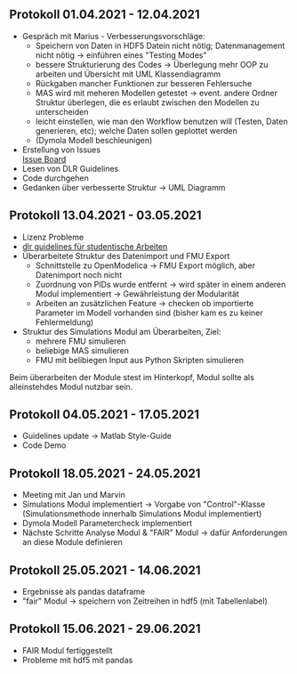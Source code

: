 ## Protokoll 01.04.2021 - 12.04.2021

- Gespräch mit Marius - Verbesserungsvorschläge:
    * Speichern von Daten in HDF5 Datein nicht nötig; Datenmanagement nicht nötig &rarr; einführen eines "Testing Modes"
    * bessere Strukturierung des Codes &rarr; Überlegung mehr OOP zu arbeiten und Übersicht mit UML Klassendiagramm
    * Rückgaben mancher Funktionen zur besseren Fehlersuche 
    * MAS wird mit meheren Modellen getestet &rarr; event. andere Ordner Struktur überlegen, die es erlaubt zwischen den Modellen zu unterscheiden
    * leicht einstellen, wie man den Workflow benutzen will (Testen, Daten generieren, etc); welche Daten sollen geplottet werden
    * (Dymola Modell beschleunigen) 
- Erstellung von Issues <br> [Issue Board](https://git.rwth-aachen.de/fst-tuda/projects/digitalization/fair_sim/ADP_FAIR_Sim/-/boards)
- Lesen von DLR Guidelines
- Code durchgehen
- Gedanken über verbesserte Struktur &rarr; UML Diagramm

## Protokoll 13.04.2021 - 03.05.2021
- Lizenz Probleme
- [dlr guidelines für studentische Arbeiten](https://git.rwth-aachen.de/fst-tuda/projects/digitalization/fair_sim/fair_sim_release/-/blob/master/dlr%20guidelines/requirements_class_1.md)
- Überarbeitete Struktur des Datenimport und FMU Export 
    - Schnittstelle zu OpenModelica &rarr; FMU Export möglich, aber Datenimport noch nicht
    - Zuordnung von PIDs wurde entfernt &rarr; wird später in einem anderen Modul implementiert &rarr; Gewährleistung der Modularität
    - Arbeiten an zusätzlichen Feature &rarr; checken ob importierte Parameter im Modell vorhanden sind (bisher kam es zu keiner Fehlermeldung)
- Struktur des Simulations Modul am Überarbeiten, Ziel:
    - mehrere FMU simulieren 
    - beliebige MAS simulieren
    - FMU mit belibiegen Input aus Python Skripten simulieren

Beim überarbeiten der Module stest im Hinterkopf, Modul sollte als alleinstehdes Modul nutzbar sein.

## Protokoll 04.05.2021 - 17.05.2021
- Guidelines update &rarr; Matlab Style-Guide
- Code Demo

## Protokoll 18.05.2021 - 24.05.2021
- Meeting mit Jan und Marvin 
- Simulations Modul implementiert &rarr; Vorgabe von "Control"-Klasse (Simulationsmethode innerhalb Simulations Modul implementiert)
- Dymola Modell Parametercheck implementiert
- Nächste Schritte Analyse Modul & "FAIR" Modul &rarr; dafür Anforderungen an diese Module definieren

## Protokoll 25.05.2021 - 14.06.2021
- Ergebnisse als pandas dataframe
- "fair" Modul &rarr; speichern von Zeitreihen in hdf5 (mit Tabellenlabel)
## Protokoll 15.06.2021 - 29.06.2021
- FAIR Modul fertiggestellt
- Probleme mit hdf5 mit pandas

